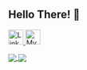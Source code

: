 ## Hello There! :wave:


<a href="https://www.linkedin.com/in/thijsvanloef/" class="fancybox" target="_blank" rel="external"><img src="https://cdn-icons-png.flaticon.com/512/174/174857.png" width="30" height="30" alt="LinkedIn" title="LinkedIn">
</a>
<a href="https://thijsvanloef.nl/" class="fancybox" target="_blank" rel="external"><img src="https://cdn-icons-png.flaticon.com/512/174/174881.png" width="30" height="30" alt="My Personal Website" title="My Personal Website">
</a>

<a href="https://github.com/thijsvanloef">
  <img align="center" src="https://github-readme-stats.vercel.app/api?username=thijsvanloef&show_icons=true&theme=dark&hide=stars" />
</a>
<a href="https://github.com/thijsvanloef">
  <img align="center" src="https://github-readme-stats.vercel.app/api/top-langs/?username=thijsvanloef&hide=php&theme=dark" />
</a>
